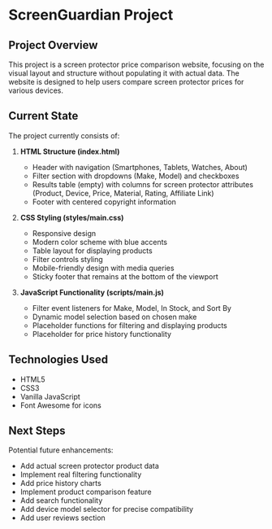 # ScreenGuardian Project

## Project Overview
This project is a screen protector price comparison website, focusing on the visual layout and structure without populating it with actual data. The website is designed to help users compare screen protector prices for various devices.

## Current State
The project currently consists of:

1. **HTML Structure (index.html)**
   - Header with navigation (Smartphones, Tablets, Watches, About)
   - Filter section with dropdowns (Make, Model) and checkboxes
   - Results table (empty) with columns for screen protector attributes (Product, Device, Price, Material, Rating, Affiliate Link)
   - Footer with centered copyright information

2. **CSS Styling (styles/main.css)**
   - Responsive design
   - Modern color scheme with blue accents
   - Table layout for displaying products
   - Filter controls styling
   - Mobile-friendly design with media queries
   - Sticky footer that remains at the bottom of the viewport

3. **JavaScript Functionality (scripts/main.js)**
   - Filter event listeners for Make, Model, In Stock, and Sort By
   - Dynamic model selection based on chosen make
   - Placeholder functions for filtering and displaying products
   - Placeholder for price history functionality

## Technologies Used
- HTML5
- CSS3
- Vanilla JavaScript
- Font Awesome for icons

## Next Steps
Potential future enhancements:
- Add actual screen protector product data
- Implement real filtering functionality
- Add price history charts
- Implement product comparison feature
- Add search functionality
- Add device model selector for precise compatibility
- Add user reviews section
